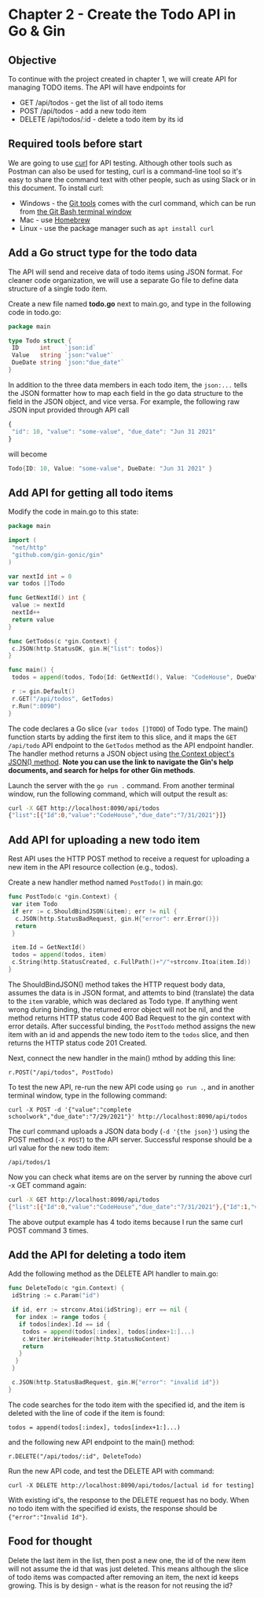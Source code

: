 # Chapter 2 - Create the Todo API in Go & Gin

## Objective

To continue with the project created in chapter 1, we will create API for managing TODO items. The API will have endpoints for

- GET /api/todos - get the list of all todo items
- POST /api/todos - add a new todo item
- DELETE /api/todos/:id - delete a todo item by its id

## Required tools before start

We are going to use [curl](https://www.postman.com/) for API testing. Although other tools such as Postman can also be used for testing, curl is a command-line tool so it's easy to share the command text with other people, such as using Slack or in this document. To install curl:

- Windows - the [Git tools](https://git-scm.com/downloads) comes with the curl command, which can be run from [the Git Bash terminal window](https://gitforwindows.org/)
- Mac - use [Homebrew](https://formulae.brew.sh/formula/curl)
- Linux - use the package manager such as `apt install curl`

## Add a Go struct type for the todo data

The API will send and receive data of todo items using JSON format. For cleaner code organization, we will use a separate Go file to define data structure of a single todo item.

Create a new file named **todo.go** next to main.go, and type in the following code in todo.go:

```go
package main

type Todo struct {
 ID      int    `json:id`
 Value   string `json:"value"`
 DueDate string `json:"due_date"`
}
```

In addition to the three data members in each todo item, the `json:...` tells the JSON formatter how to map each field in the go data structure to the field in the JSON object, and vice versa. For example, the following raw JSON input provided through API call

```js
{
 "id": 10, "value": "some-value", "due_date": "Jun 31 2021"
}
```

will become

```go
Todo{ID: 10, Value: "some-value", DueDate: "Jun 31 2021" }
```

## Add API for getting all todo items

Modify the code in main.go to this state:

```go
package main

import (
 "net/http"
 "github.com/gin-gonic/gin"
)

var nextId int = 0
var todos []Todo

func GetNextId() int {
 value := nextId
 nextId++
 return value
}

func GetTodos(c *gin.Context) {
 c.JSON(http.StatusOK, gin.H{"list": todos})
}

func main() {
 todos = append(todos, Todo{Id: GetNextId(), Value: "CodeHouse", DueDate: "7/31/2021"})

 r := gin.Default()
 r.GET("/api/todos", GetTodos)
 r.Run(":8090")
}
```

The code declares a Go slice (`var todos []TODO`) of Todo type. The main() function starts by adding the first item to this slice, and it maps the `GET /api/todo` API endpoint to the `GetTodos` method as the API endpoint handler. The handler method returns a JSON object using [the Context object's JSON() method](https://pkg.go.dev/github.com/gin-gonic/gin#Context.JSON). **Note you can use the link to navigate the Gin's help documents, and search for helps for other Gin methods**.

Launch the server with the `go run .` command. From another terminal window, run the following command, which will output the result as:

```sh
curl -X GET http://localhost:8090/api/todos
{"list":[{"Id":0,"value":"CodeHouse","due_date":"7/31/2021"}]}
```

## Add API for uploading a new todo item

Rest API uses the HTTP POST method to receive a request for uploading a new item in the API resource collection (e.g., todos).

Create a new handler method named `PostTodo()` in main.go:

```go
func PostTodo(c *gin.Context) {
 var item Todo
 if err := c.ShouldBindJSON(&item); err != nil {
  c.JSON(http.StatusBadRequest, gin.H{"error": err.Error()})
  return
 }

 item.Id = GetNextId()
 todos = append(todos, item)
 c.String(http.StatusCreated, c.FullPath()+"/"+strconv.Itoa(item.Id))
}
```

The ShouldBindJSON() method takes the HTTP request body data, assumes the data is in JSON format, and attemts to bind (translate) the data to the `item` varable, which was declared as Todo type. If anything went wrong during binding, the returned error object will not be nil, and the method returns HTTP status code 400 Bad Request to the gin context with error details. After successful binding, the `PostTodo` method assigns the new item with an id and appends the new todo item to the `todos` slice, and then returns the HTTP status code 201 Created.  

Next, connect the new handler in the main() mthod by adding this line:

`r.POST("/api/todos", PostTodo)`

To test the new API, re-run the new API code using `go run .`, and in another terminal window, type in the following command:

`curl -X POST -d '{"value":"complete schoolwork","due_date":"7/29/2021"}' http://localhost:8090/api/todos`

The curl command uploads a JSON data body (`-d '{the json}'`) using the POST method (`-X POST`) to the API server. Successful response should be a url value for the new todo item:

`/api/todos/1`

Now you can check what items are on the server by running the above curl -x GET command again:

```sh
curl -X GET http://localhost:8090/api/todos                                                                                     
{"list":[{"Id":0,"value":"CodeHouse","due_date":"7/31/2021"},{"Id":1,"value":"complete schoolwork","due_date":"7/29/2021"},{"Id":2,"value":"complete schoolwork","due_date":"7/29/2021"},{"Id":3,"value":"complete schoolwork","due_date":"7/29/2021"}]}

```

The above output example has 4 todo items because I run the same curl POST command 3 times.

## Add the API for deleting a todo item

Add the following method as the DELETE API handler to main.go:

```go
func DeleteTodo(c *gin.Context) {
 idString := c.Param("id")

 if id, err := strconv.Atoi(idString); err == nil {
  for index := range todos {
   if todos[index].Id == id {
    todos = append(todos[:index], todos[index+1:]...)
    c.Writer.WriteHeader(http.StatusNoContent)
    return
   }
  }
 }

 c.JSON(http.StatusBadRequest, gin.H{"error": "invalid id"})
}
```

The code searches for the todo item with the specified id, and the item is deleted with the line of code if the item is found:

`todos = append(todos[:index], todos[index+1:]...)`

and the following new API endpoint to the main() method:

`r.DELETE("/api/todos/:id", DeleteTodo)`

Run the new API code, and test the DELETE API with command:

`curl -X DELETE http://localhost:8090/api/todos/[actual id for testing]`

With existing id's, the response to the DELETE request has no body. When no todo item with the specified id exists, the response should be `{"error":"Invalid Id"}`.

## Food for thought

Delete the last item in the list, then post a new one, the id of the new item will not assume the id that was just deleted. This means although the slice of todo items was compacted after removing an item, the next id keeps growing. This is by design - what is the reason for not reusing the id?
